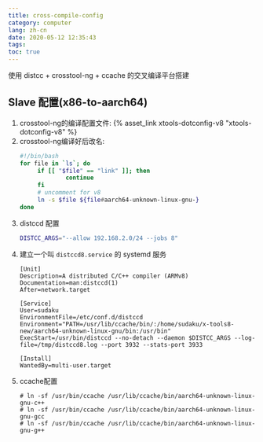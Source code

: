 ```yaml
---
title: cross-compile-config
category: computer
lang: zh-cn
date: 2020-05-12 12:35:43
tags:
toc: true
---
```


使用 distcc + crosstool-ng + ccache 的交叉编译平台搭建

<!-- more -->

## Slave 配置(x86-to-aarch64)

1. crosstool-ng的编译配置文件: {% asset_link xtools-dotconfig-v8 "xtools-dotconfig-v8" %}
2. crosstool-ng编译好后改名:
   ```bash ~/home/your_user/x-tools8-new/aarch64-unknown-linux-gnu/bin/rename.sh
   #!/bin/bash
   for file in `ls`; do
        if [[ "$file" == "link" ]]; then
                continue
        fi
        # uncomment for v8
        ln -s $file ${file#aarch64-unknown-linux-gnu-}
   done
   ```
3. distccd 配置
   ```bash /etc/conf.d/distccd
   DISTCC_ARGS="--allow 192.168.2.0/24 --jobs 8"
   ```
4. 建立一个叫 `distccd8.service` 的 systemd 服务
   ```service /etc/systemd/system/distccd8.service
   [Unit]
   Description=A distributed C/C++ compiler (ARMv8)
   Documentation=man:distccd(1)
   After=network.target

   [Service]
   User=sudaku
   EnvironmentFile=/etc/conf.d/distccd
   Environment="PATH=/usr/lib/ccache/bin/:/home/sudaku/x-tools8-new/aarch64-unknown-linux-gnu/bin:/usr/bin"
   ExecStart=/usr/bin/distccd --no-detach --daemon $DISTCC_ARGS --log-file=/tmp/distccd8.log --port 3932 --stats-port 3933

   [Install]
   WantedBy=multi-user.target
   ```
5. ccache配置
   ```console
   # ln -sf /usr/bin/ccache /usr/lib/ccache/bin/aarch64-unknown-linux-gnu-c++
   # ln -sf /usr/bin/ccache /usr/lib/ccache/bin/aarch64-unknown-linux-gnu-gcc
   # ln -sf /usr/bin/ccache /usr/lib/ccache/bin/aarch64-unknown-linux-gnu-g++
   ```